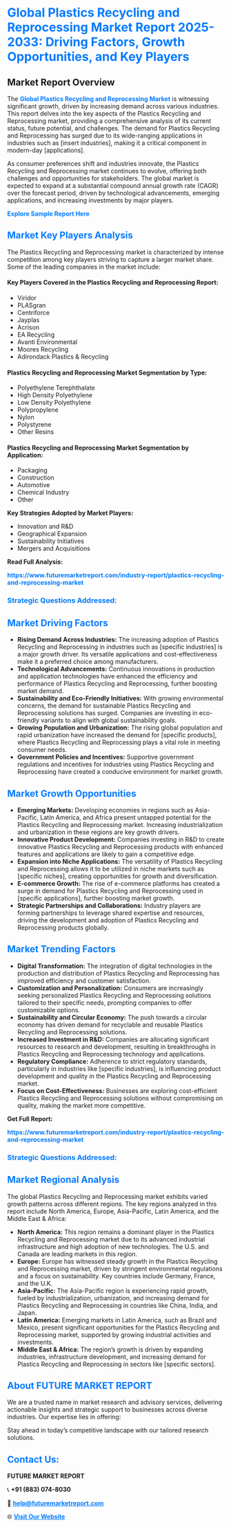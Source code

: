 <h1 style="color: #007BFF;">Global Plastics Recycling and Reprocessing Market Report 2025-2033: Driving Factors, Growth Opportunities, and Key Players</h1>

<section id="overview">
<h2>Market Report Overview</h2>
<p>The <a href="https://www.futuremarketreport.com/industry-report/plastics-recycling-and-reprocessing-market" style="color: #007BFF; text-decoration: none;"><strong>Global Plastics Recycling and Reprocessing Market</strong></a> is witnessing significant growth, driven by increasing demand across various industries. This report delves into the key aspects of the Plastics Recycling and Reprocessing market, providing a comprehensive analysis of its current status, future potential, and challenges. The demand for Plastics Recycling and Reprocessing has surged due to its wide-ranging applications in industries such as [insert industries], making it a critical component in modern-day [applications].</p>
<p>As consumer preferences shift and industries innovate, the Plastics Recycling and Reprocessing market continues to evolve, offering both challenges and opportunities for stakeholders. The global market is expected to expand at a substantial compound annual growth rate (CAGR) over the forecast period, driven by technological advancements, emerging applications, and increasing investments by major players.</p>
</section>

<section id="overview">
<p><a href="https://www.futuremarketreport.com/request-sample/reportId=58394" style="color: #007BFF; text-decoration: none;"><strong>Explore Sample Report Here</strong></a></p>
</section>

<section id="key-players">
<h2 style="color: #007BFF;">Market Key Players Analysis</h2>
<p>The Plastics Recycling and Reprocessing market is characterized by intense competition among key players striving to capture a larger market share. Some of the leading companies in the market include:</p>
<h4>Key Players Covered in the Plastics Recycling and Reprocessing Report:</h4>
<ul><li>Viridor</li><li>PLASgran</li><li>Centriforce</li><li>Jayplas</li><li>Acrison</li><li>EA Recycling</li><li>Avanti Environmental</li><li>Moores Recycling</li><li>Adirondack Plastics &amp; Recycling</li></ul>
<h4>Plastics Recycling and Reprocessing Market Segmentation by Type:</h4>
<ul><li>Polyethylene Terephthalate</li><li>High Density Polyethylene</li><li>Low Density Polyethylene</li><li>Polypropylene</li><li>Nylon</li><li>Polystyrene</li><li>Other Resins</li></ul>

<h4>Plastics Recycling and Reprocessing Market Segmentation by Application:</h4>
<ul><li>Packaging</li><li>Construction</li><li>Automotive</li><li>Chemical Industry</li><li>Other</li></ul>
<p><strong>Key Strategies Adopted by Market Players:</strong></p>
<ul>
<li>Innovation and R&D</li>
<li>Geographical Expansion</li>
<li>Sustainability Initiatives</li>
<li>Mergers and Acquisitions</li>
</ul>
</section>

<section>
<p><strong>Read Full Analysis: </strong></p><a href="https://www.futuremarketreport.com/industry-report/plastics-recycling-and-reprocessing-market" style="color: #007BFF; text-decoration: none;"><strong>https://www.futuremarketreport.com/industry-report/plastics-recycling-and-reprocessing-market</strong></a>
<h3 style="color: #007BFF;">Strategic Questions Addressed:</h3>
</section>

<section id="driving-factors">
<h2 style="color: #007BFF;">Market Driving Factors</h2>
<ul>
<li><strong>Rising Demand Across Industries:</strong> The increasing adoption of Plastics Recycling and Reprocessing in industries such as [specific industries] is a major growth driver. Its versatile applications and cost-effectiveness make it a preferred choice among manufacturers.</li>
<li><strong>Technological Advancements:</strong> Continuous innovations in production and application technologies have enhanced the efficiency and performance of Plastics Recycling and Reprocessing, further boosting market demand.</li>
<li><strong>Sustainability and Eco-Friendly Initiatives:</strong> With growing environmental concerns, the demand for sustainable Plastics Recycling and Reprocessing solutions has surged. Companies are investing in eco-friendly variants to align with global sustainability goals.</li>
<li><strong>Growing Population and Urbanization:</strong> The rising global population and rapid urbanization have increased the demand for [specific products], where Plastics Recycling and Reprocessing plays a vital role in meeting consumer needs.</li>
<li><strong>Government Policies and Incentives:</strong> Supportive government regulations and incentives for industries using Plastics Recycling and Reprocessing have created a conducive environment for market growth.</li>
</ul>
</section>

<section id="growth-opportunities">
<h2 style="color: #007BFF;">Market Growth Opportunities</h2>
<ul>
<li><strong>Emerging Markets:</strong> Developing economies in regions such as Asia-Pacific, Latin America, and Africa present untapped potential for the Plastics Recycling and Reprocessing market. Increasing industrialization and urbanization in these regions are key growth drivers.</li>
<li><strong>Innovative Product Development:</strong> Companies investing in R&D to create innovative Plastics Recycling and Reprocessing products with enhanced features and applications are likely to gain a competitive edge.</li>
<li><strong>Expansion into Niche Applications:</strong> The versatility of Plastics Recycling and Reprocessing allows it to be utilized in niche markets such as [specific niches], creating opportunities for growth and diversification.</li>
<li><strong>E-commerce Growth:</strong> The rise of e-commerce platforms has created a surge in demand for Plastics Recycling and Reprocessing used in [specific applications], further boosting market growth.</li>
<li><strong>Strategic Partnerships and Collaborations:</strong> Industry players are forming partnerships to leverage shared expertise and resources, driving the development and adoption of Plastics Recycling and Reprocessing products globally.</li>
</ul>
</section>

<section id="trending-factors">
<h2 style="color: #007BFF;">Market Trending Factors</h2>
<ul>
<li><strong>Digital Transformation:</strong> The integration of digital technologies in the production and distribution of Plastics Recycling and Reprocessing has improved efficiency and customer satisfaction.</li>
<li><strong>Customization and Personalization:</strong> Consumers are increasingly seeking personalized Plastics Recycling and Reprocessing solutions tailored to their specific needs, prompting companies to offer customizable options.</li>
<li><strong>Sustainability and Circular Economy:</strong> The push towards a circular economy has driven demand for recyclable and reusable Plastics Recycling and Reprocessing solutions.</li>
<li><strong>Increased Investment in R&D:</strong> Companies are allocating significant resources to research and development, resulting in breakthroughs in Plastics Recycling and Reprocessing technology and applications.</li>
<li><strong>Regulatory Compliance:</strong> Adherence to strict regulatory standards, particularly in industries like [specific industries], is influencing product development and quality in the Plastics Recycling and Reprocessing market.</li>
<li><strong>Focus on Cost-Effectiveness:</strong> Businesses are exploring cost-efficient Plastics Recycling and Reprocessing solutions without compromising on quality, making the market more competitive.</li>
</ul>
</section>

<section>
<p><strong>Get Full Report: </strong></p><a href="https://www.futuremarketreport.com/industry-report/plastics-recycling-and-reprocessing-market" style="color: #007BFF; text-decoration: none;"><strong>https://www.futuremarketreport.com/industry-report/plastics-recycling-and-reprocessing-market</strong></a>
<h3 style="color: #007BFF;">Strategic Questions Addressed:</h3>
</section>


<section id="regional-analysis">
<h2 style="color: #007BFF;">Market Regional Analysis</h2>
<p>The global Plastics Recycling and Reprocessing market exhibits varied growth patterns across different regions. The key regions analyzed in this report include North America, Europe, Asia-Pacific, Latin America, and the Middle East & Africa:</p>
<ul>
<li><strong>North America:</strong> This region remains a dominant player in the Plastics Recycling and Reprocessing market due to its advanced industrial infrastructure and high adoption of new technologies. The U.S. and Canada are leading markets in this region.</li>
<li><strong>Europe:</strong> Europe has witnessed steady growth in the Plastics Recycling and Reprocessing market, driven by stringent environmental regulations and a focus on sustainability. Key countries include Germany, France, and the U.K.</li>
<li><strong>Asia-Pacific:</strong> The Asia-Pacific region is experiencing rapid growth, fueled by industrialization, urbanization, and increasing demand for Plastics Recycling and Reprocessing in countries like China, India, and Japan.</li>
<li><strong>Latin America:</strong> Emerging markets in Latin America, such as Brazil and Mexico, present significant opportunities for the Plastics Recycling and Reprocessing market, supported by growing industrial activities and investments.</li>
<li><strong>Middle East & Africa:</strong> The region’s growth is driven by expanding industries, infrastructure development, and increasing demand for Plastics Recycling and Reprocessing in sectors like [specific sectors].</li>
</ul>
</section>

<footer>
<h2 style="color: #007BFF;">About FUTURE MARKET REPORT</h2>
<p>We are a trusted name in market research and advisory services, delivering actionable insights and strategic support to businesses across diverse industries. Our expertise lies in offering:</p>

<p>Stay ahead in today’s competitive landscape with our tailored research solutions.</p>

<h2 style="color: #007BFF;">Contact Us:</h2>
<p><strong>FUTURE MARKET REPORT</strong></p>
<p>📞 <strong>+91 (883) 074-8030</strong></p>
<p>📧 <strong><a href="mailto:help@futuremarketreport.com" style="color: #007BFF;">help@futuremarketreport.com</a></strong></p>
<p>🌐 <strong><a href="https://www.futuremarketreport.com/" style="color: #007BFF;">Visit Our Website</a></strong></p>
</footer>